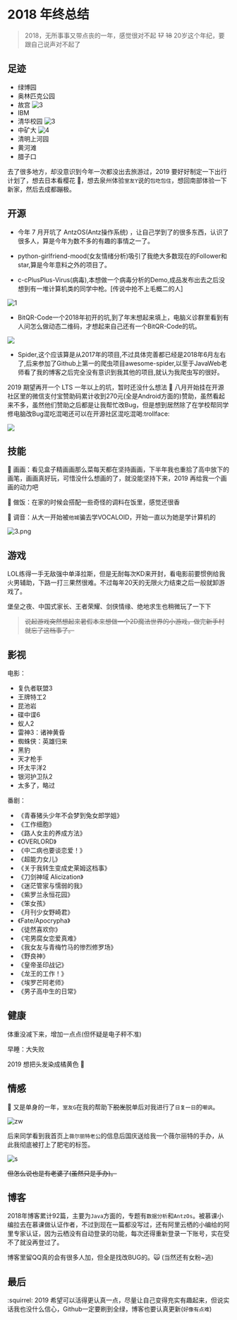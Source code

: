 # 2018 年终总结

> 2018，无所事事又带点丧的一年，感觉很对不起 <del>17</del> <del>18</del> 20岁这个年纪，要跟自己说声对不起了

## 足迹

* 绿博园
* 奥林匹克公园
* 故宫
![3](img/3.jpg)
* IBM
* 清华校园
![3](img/4.png)
* 中矿大
![4](img/4.jpg)
* 清明上河园
* 黄河滩
* 腊子口

去了很多地方，却没意识到今年一次都没出去旅游过，2019 要好好制定一下出行计划了，想去日本看樱花 🌸，想去泉州体验`室友Y`说的`包吃包住`，想回南部体验一下新家，然后去成都蹦极。

## 开源

* 今年 7 月开坑了 AntzOS(Antz操作系统) ，让自己学到了的很多东西，认识了很多人，算是今年为数不多的有趣的事情之一了。

* python-girlfriend-mood(女友情绪分析)吸引了我绝大多数现在的Follower和star,算是今年意料之外的项目了。

* c-cPlusPlus-Virus(病毒),本想做一个病毒分析的Demo,成品发布出去之后没想到有一堆计算机类的同学中枪。[传说中抢不上毛概二的人]

![1](img/2.png)

* BitQR-Code一个2018年初开的坑,到了年末想起来填上，电脑义诊群里看到有人问怎么做动态二维码，才想起来自己还有一个BitQR-Code的坑。

<img src="img/getgif.gif" />

* Spider,这个应该算是从2017年的项目,不过具体完善都已经是2018年6月左右了,后来参加了Github上第一的爬虫项目awesome-spider,以至于JavaWeb老师看了我的博客之后完全没有意识到我其他的项目,就认为我爬虫写的很好。

2019 期望再开一个 LTS 一年以上的坑，暂时还没什么想法 🤯 八月开始挂在开源社区里的微信支付宝赞助码累计收到270元(全是Android方面的)赞助，虽然看起来不多，虽然他们赞助之后都是让我帮忙改Bug，但是想到居然除了在学校帮同学修电脑改Bug混吃混喝还可以在开源社区混吃混喝:trollface:

<img src="img/1.png" />

## 技能

🎨 画画：看见盒子精画画那么菜每天都在坚持画画，下半年我也重拾了高中放下的画笔，画画真好玩，可惜没什么想画的了，就没能坚持下来，2019 再给我一个画画的动力吧

🍛 做饭：在家的时候会搭配一些奇怪的调料在饭里，感觉还很香

🎃 调音：从大一开始被`他城`骗去学VOCALOID，开始一直以为她是学计算机的

![3.png](img/3.png)

## 游戏

LOL练得一手无敌强中单泽拉斯，但是无耐每次KD来开封，看电影前要惯例给我火男辅助，下路一打三果然很难。不过每年20天的无限火力结束之后一般就卸游戏了。


堡垒之夜、中国式家长、王者荣耀、剑侠情缘、绝地求生也稍微玩了一下下

> <del>说起游戏突然想起来暑假本来想做一个2D魔法世界的小游戏，做完新手村就忘了这档事了。</del>

## 影视

电影：

* 复仇者联盟3
* 王牌特工2
* 昆池岩
* 碟中谍6
* 蚁人2
* 雷神3：诸神黄昏
* 蜘蛛侠：英雄归来
* 黑豹
* 天才枪手
* 环太平洋2
* 银河护卫队2
* 太多了，略过

番剧：

* 《青春猪头少年不会梦到兔女郎学姐》
* 《工作细胞》
* 《路人女主的养成方法》
* 《OVERLORD》
* 《中二病也要谈恋爱！》
* 《超能力女儿》
* 《关于我转生变成史莱姆这档事》
* 《刀剑神域 Alicization》
* 《迷茫管家与懦弱的我》
* 《紫罗兰永恒花园》
* 《笨女孩》
* 《月刊少女野崎君》
* 《Fate/Apocrypha》
* 《徒然喜欢你》
* 《宅男腐女恋爱真难》
* 《我女友与青梅竹马的惨烈修罗场》
* 《野良神》
* 《皇帝圣印战记》
* 《龙王的工作！》
* 《埃罗芒阿老师》
* 《男子高中生的日常》

## 健康

体重没减下来，增加一点点(但怀疑是电子秤不准)

早睡：大失败

2019 想把头发染成橘黄色 👩‍

## 情感

:see_no_evil: 又是单身的一年，`室友G`在我的帮助下<del>脱发</del>脱单后对我进行了`日复一日`的`嘲讽`。

![zw](img/6.png)

后来同学看到我首页上`薇尔丽特老公`的信息后国庆送给我一个薇尔丽特的手办，从此我彻底被打上了肥宅的标签。

![s](img/5.jpg)

<del>但怎么说也是有老婆了(虽然只是手办)。</del>


## 博客

2018年博客累计92篇，主要为`Java`方面的，专题有`数据分析`和`AntzOs`。被慕课小编拉去在慕课做认证作者，不过到现在一篇都没写过，还有阿里云栖的小编给的阿里专家认证，因为云栖没有自动登录的功能，每次还得重新登录一下账号，实在受不了就没再登过了。

博客里留QQ真的会有很多人加，但全是找改BUG的。:scream_cat: (当然还有女粉~逃)

## 最后

:squirrel: 2019 希望可以活得更认真一点，尽量让自己变得充实有趣起来，但说实话我也没什么信心，Github一定要刷到全绿，博客也要认真更新(`好像有点难`)